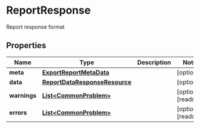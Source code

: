 

# ReportResponse

Report response format

## Properties

| Name | Type | Description | Notes |
|------------ | ------------- | ------------- | -------------|
|**meta** | [**ExportReportMetaData**](ExportReportMetaData.md) |  |  [optional] |
|**data** | [**ReportDataResponseResource**](ReportDataResponseResource.md) |  |  [optional] |
|**warnings** | [**List&lt;CommonProblem&gt;**](CommonProblem.md) |  |  [optional] [readonly] |
|**errors** | [**List&lt;CommonProblem&gt;**](CommonProblem.md) |  |  [optional] [readonly] |



